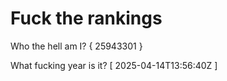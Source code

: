 # Fuck the rankings

Who the hell am I?
{ 25943301 }

What fucking year is it?
[ 2025-04-14T13:56:40Z ]
